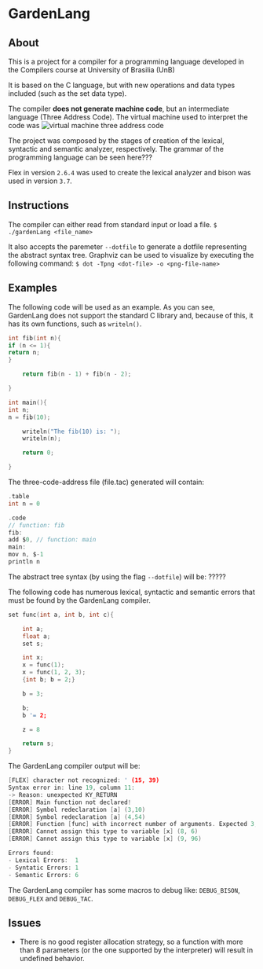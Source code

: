 # GardenLang

## About

This is a project for a compiler for a programming language developed in the Compilers course at University of
Brasilia (UnB)

It is based on the C language, but with new operations and data types included (such as the set data type).

The compiler **does not generate machine code**, but an intermediate language (Three Address Code). The virtual machine
used to interpret the code was ![virtual machine three address code](https://github.com/lhsantos/tac)

The project was composed by the stages of creation of the lexical, syntactic and semantic analyzer, respectively.
The grammar of the programming language can be seen here???

Flex in version `2.6.4` was used to create the lexical analyzer and bison was used in version `3.7`.

## Instructions

The compiler can either read from standard input or load a file.
`$ ./gardenLang <file_name>`

It also accepts the paremeter `--dotfile` to generate a dotfile representing the abstract syntax tree.
Graphviz can be used to visualize by executing the following command:
`$ dot -Tpng <dot-file> -o <png-file-name>`

## Examples

The following code will be used as an example.
As you can see, GardenLang does not support the standard C library and, because of this, it has its own functions, such
as `writeln()`.

```c
int fib(int n){
if (n <= 1){
return n;
}

    return fib(n - 1) + fib(n - 2);

}

int main(){
int n;
n = fib(10);

    writeln("The fib(10) is: ");
    writeln(n);

    return 0;

}
```

The three-code-address file (file.tac) generated will contain:

```c
.table
int n = 0

.code
// function: fib
fib:
add $0, // function: main
main:
mov n, $-1
println n
```

The abstract tree syntax (by using the flag `--dotfile`) will be:
?????

The following code has numerous lexical, syntactic and semantic errors that must be found by the GardenLang compiler.

```c
set func(int a, int b, int c){

    int a;
    float a;
    set s;

    int x;
    x = func(1);
    x = func(1, 2, 3);
    {int b; b = 2;}

    b = 3;

    b;
    b '= 2;

    z = 8

    return s;
}
```

The GardenLang compiler output will be:
```c
[FLEX] character not recognized: ' (15, 39)
Syntax error in: line 19, column 11:
-> Reason: unexpected KY_RETURN
[ERROR] Main function not declared!
[ERROR] Symbol redeclaration [a] (3,10)
[ERROR] Symbol redeclaration [a] (4,54)
[ERROR] Function [func] with incorrect number of arguments. Expected 3, Found 1. row 8 column 13
[ERROR] Cannot assign this type to variable [x] (8, 6)
[ERROR] Cannot assign this type to variable [x] (9, 96)

Errors found: 
- Lexical Errors:  1
- Syntatic Errors: 1
- Semantic Errors: 6
```

The GardenLang compiler has some macros to debug like:
`DEBUG_BISON`, `DEBUG_FLEX` and `DEBUG_TAC`.

## Issues
* There is no good register allocation strategy, so a function with more than 8 parameters (or the one supported by the interpreter) will result in undefined behavior.